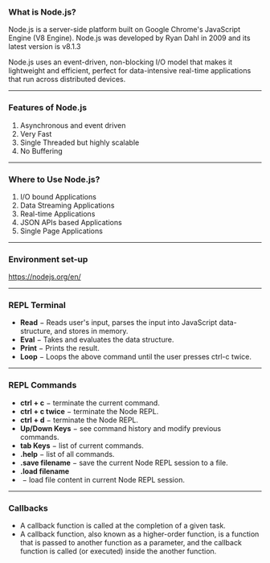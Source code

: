 ### What is Node.js?

  Node.js is a server-side platform built on Google Chrome's JavaScript Engine (V8 Engine). Node.js was developed by Ryan Dahl in 2009 and its latest version is v8.1.3

  Node.js uses an event-driven, non-blocking I/O model that makes it lightweight and efficient, perfect for data-intensive real-time applications that run across distributed devices.

***
### Features of Node.js

1. Asynchronous and event driven
2. Very Fast
3. Single Threaded but highly scalable
4. No Buffering

***
### Where to Use Node.js?

1. I/O bound Applications
2. Data Streaming Applications
3. Real-time Applications
4. JSON APIs based Applications
5. Single Page Applications

***
### Environment set-up
https://nodejs.org/en/

***
### REPL Terminal
+ **Read** − Reads user's input, parses the input into JavaScript data-structure, and stores in memory.
+ **Eval** − Takes and evaluates the data structure.
+ **Print** − Prints the result.
+ **Loop** − Loops the above command until the user presses ctrl-c twice.

***
### REPL Commands
+ **ctrl + c** − terminate the current command.
+ **ctrl + c twice** − terminate the Node REPL.
+ **ctrl + d** − terminate the Node REPL.
+ **Up/Down Keys** − see command history and modify previous commands.
+ **tab Keys** − list of current commands.
+ **.help** − list of all commands.
+ **.save filename** − save the current Node REPL session to a file.
+ **.load filename**
+  − load file content in current Node REPL session.

***
### Callbacks
+ A callback function is called at the completion of a given task.
+ A callback function, also known as a higher-order function, is a function that is passed to another function as a parameter, and the callback function is called (or executed) inside the another function.
